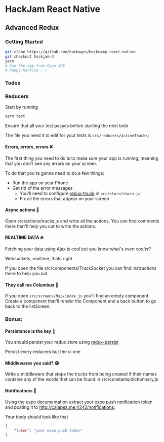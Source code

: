 # HackJam React Native
## Advanced Redux
### Getting Started
```bash
git clone https://github.com/hackages/hackcamp.react-native
git checkout hackjam-3
yarn
# Run the app from Expo XDE
# Happy Hacking ;-)
```

### Todos
### Reducers
Start by running
```bash
yarn test
```
Ensure that all your test passes before starting the next todo

The file you need it to edit for your tests is `src/reducers/activeTrucks`;
#### Errors, errors, errors ❌
The first thing you need to do is to make sure your app is running, meaning that you don't see any errors on your screen.

To do that you're gonna need to do a few things:
- Run the app on your Phone
- Get rid of the error messages
    - You'll need to configure [redux-thunk](https://github.com/gaearon/redux-thunk) in `src/store/store.js`
    - Fix all the errors that appear on your screen
    
#### Async actions 🎸
Open src/actions/trucks.js and write all the actions. 
You can find comments there that'll help you out to write the actions.

#### REALTIME DATA 🔥
Fetching your data using Ajax is cool but you know what's even *cooler*?

Websockets, realtime, thats right.

If you open the file src/components/TruckSocket you can find instructions there to help you out

#### They call me Columbus 🗾
If you open `src/screens/Map/index.js` you'll find an empty component. Create a component that'll render the <Map /> Component and a back button to go back to the listScreen.

### Bonus:

#### Persistance is the key 🔑
You should persist your redux store using [redux-persist](https://github.com/rt2zz/redux-persist)

Persist every reducers but the ui one

#### Middlewares you said? 😷
Write a middleware that stops the trucks from being created if their names containe any of the words that can be found in src/constants/dictionnary.js

#### Notifications 🎵
Using [the expo documentation](https://docs.expo.io/versions/v16.0.0/guides/push-notifications.html) extract your expo push notification token and posting it to http://calapez.me:4242/notifications.

Your body should look like that
```JSON
{
    "token": "your expo push token"
}
```



